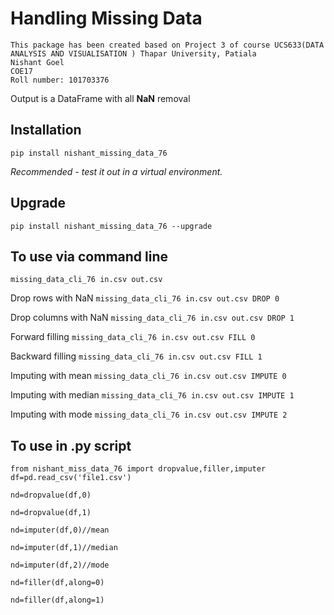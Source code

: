 # Handling Missing Data 

```
This package has been created based on Project 3 of course UCS633(DATA ANALYSIS AND VISUALISATION ) Thapar University, Patiala
Nishant Goel  
COE17
Roll number: 101703376
```

Output is a DataFrame with all **NaN** removal 

## Installation
`pip install nishant_missing_data_76`

*Recommended - test it out in a virtual environment.* 

## Upgrade
`pip install nishant_missing_data_76 --upgrade`

## To use via command line
`missing_data_cli_76 in.csv out.csv`

Drop rows with NaN
`missing_data_cli_76 in.csv out.csv DROP 0` 

Drop columns with NaN
`missing_data_cli_76 in.csv out.csv DROP 1`

Forward filling
`missing_data_cli_76 in.csv out.csv FILL 0`

Backward filling
`missing_data_cli_76 in.csv out.csv FILL 1`

Imputing with mean
`missing_data_cli_76 in.csv out.csv IMPUTE 0`

Imputing with median
`missing_data_cli_76 in.csv out.csv IMPUTE 1`

Imputing with mode
`missing_data_cli_76 in.csv out.csv IMPUTE 2`


## To use in .py script
```
from nishant_miss_data_76 import dropvalue,filler,imputer
df=pd.read_csv('file1.csv')
```
```
nd=dropvalue(df,0)
```
```
nd=dropvalue(df,1)
```
```
nd=imputer(df,0)//mean
```
```
nd=imputer(df,1)//median
```
```
nd=imputer(df,2)//mode
```
```
nd=filler(df,along=0)
```
```
nd=filler(df,along=1)
```